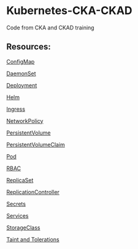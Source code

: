 # Kubernetes-CKA-CKAD
Code from CKA and CKAD training

Resources:
----------
[ConfigMap](ConfigMap)

[DaemonSet](DaemonSet)

[Deployment](Deployment)

[Helm](Helm)

[Ingress](Ingress)

[NetworkPolicy](NetworkPolicy)

[PersistentVolume](PersistentVolume)

[PersistentVolumeClaim](PersistentVolumeClaim)

[Pod](Pod)

[RBAC](RBAC)

[ReplicaSet](ReplicaSet)

[ReplicationController](ReplicationController)

[Secrets](Secrets)

[Services](Services)

[StorageClass](StorageClass)

[Taint and Tolerations](Taint%20and%20Tolerations)